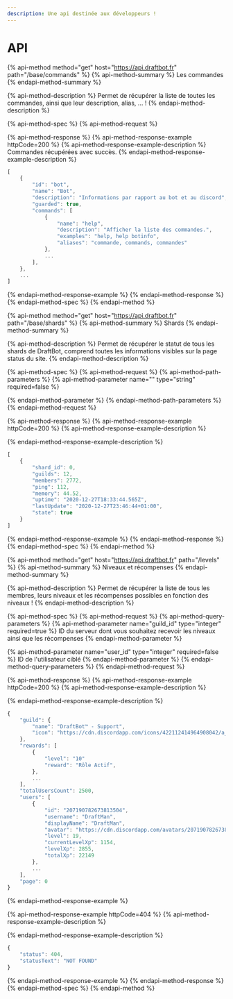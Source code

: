 ```yaml
---
description: Une api destinée aux développeurs !
---
```


# API

{% api-method method="get" host="https://api.draftbot.fr" path="/base/commands" %}
{% api-method-summary %}
Les commandes
{% endapi-method-summary %}

{% api-method-description %}
Permet de récupérer la liste de toutes les commandes, ainsi que leur description, alias, ... ! 
{% endapi-method-description %}

{% api-method-spec %}
{% api-method-request %}

{% api-method-response %}
{% api-method-response-example httpCode=200 %}
{% api-method-response-example-description %}
Commandes récupérées avec succès.
{% endapi-method-response-example-description %}

```javascript
[
    {
        "id": "bot",
        "name": "Bot",
        "description": "Informations par rapport au bot et au discord",
        "guarded": true,
        "commands": [
            {
                "name": "help",
                "description": "Afficher la liste des commandes.",
                "examples": "help, help botinfo",
                "aliases": "commande, commands, commandes"
            },
            ...
        ],
    },
    ...
]
```
{% endapi-method-response-example %}
{% endapi-method-response %}
{% endapi-method-spec %}
{% endapi-method %}

{% api-method method="get" host="https://api.draftbot.fr" path="/base/shards" %}
{% api-method-summary %}
Shards
{% endapi-method-summary %}

{% api-method-description %}
Permet de récupérer le statut de tous les shards de DraftBot, comprend toutes les informations visibles sur la page status du site.
{% endapi-method-description %}

{% api-method-spec %}
{% api-method-request %}
{% api-method-path-parameters %}
{% api-method-parameter name="" type="string" required=false %}

{% endapi-method-parameter %}
{% endapi-method-path-parameters %}
{% endapi-method-request %}

{% api-method-response %}
{% api-method-response-example httpCode=200 %}
{% api-method-response-example-description %}

{% endapi-method-response-example-description %}

```javascript
[
    {
        "shard_id": 0,
        "guilds": 12,
        "members": 2772,
        "ping": 112,
        "memory": 44.52,
        "uptime": "2020-12-27T18:33:44.565Z",
        "lastUpdate": "2020-12-27T23:46:44+01:00",
        "state": true
    }
]
```
{% endapi-method-response-example %}
{% endapi-method-response %}
{% endapi-method-spec %}
{% endapi-method %}

{% api-method method="get" host="https://api.draftbot.fr" path="/levels" %}
{% api-method-summary %}
Niveaux et récompenses
{% endapi-method-summary %}

{% api-method-description %}
Permet de récupérer la liste de tous les membres, leurs niveaux et les récompenses possibles en fonction des niveaux !
{% endapi-method-description %}

{% api-method-spec %}
{% api-method-request %}
{% api-method-query-parameters %}
{% api-method-parameter name="guild\_id" type="integer" required=true %}
ID du serveur dont vous souhaitez recevoir les niveaux ainsi que les récompenses
{% endapi-method-parameter %}

{% api-method-parameter name="user\_id" type="integer" required=false %}
ID de l'utilisateur ciblé
{% endapi-method-parameter %}
{% endapi-method-query-parameters %}
{% endapi-method-request %}

{% api-method-response %}
{% api-method-response-example httpCode=200 %}
{% api-method-response-example-description %}

{% endapi-method-response-example-description %}

```javascript
{
    "guild": {
        "name": "DraftBot™ - Support",
        "icon": "https://cdn.discordapp.com/icons/422112414964908042/a_3dd55dadfcbd56d873098b2a2a3601d7.png?size=256"
    },
    "rewards": [
        {
            "level": "10"
            "reward": "Rôle Actif",
        },
        ...
    ],
    "totalUsersCount": 2500,
    "users": [
        {
            "id": "207190782673813504",
            "username": "DraftMan",
            "displayName": "DraftMan",
            "avatar": "https://cdn.discordapp.com/avatars/207190782673813504/1b5460c9eebe544b57e0cae8b07154a3.webp",
            "level": 19,
            "currentLevelXp": 1154,
            "levelXp": 2855,
            "totalXp": 22149
        },
        ...
    ],
    "page": 0
}
```
{% endapi-method-response-example %}

{% api-method-response-example httpCode=404 %}
{% api-method-response-example-description %}

{% endapi-method-response-example-description %}

```javascript
{
    "status": 404,
    "statusText": "NOT FOUND"
}
```
{% endapi-method-response-example %}
{% endapi-method-response %}
{% endapi-method-spec %}
{% endapi-method %}

